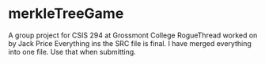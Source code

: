 # merkleTreeGame
A group project for CSIS 294 at Grossmont College
RogueThread worked on by Jack Price
Everything ins the SRC file is final. I have merged everything into one file. Use that when submitting.
